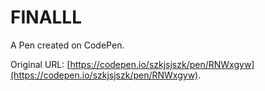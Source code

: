 # FINALLL

A Pen created on CodePen.

Original URL: [https://codepen.io/szkjsjszk/pen/RNWxgyw](https://codepen.io/szkjsjszk/pen/RNWxgyw).

